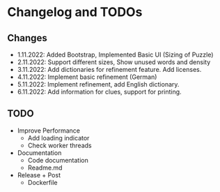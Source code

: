 # Changelog and TODOs

## Changes
* 1.11.2022: Added Bootstrap, Implemented Basic UI (Sizing of Puzzle)
* 2.11.2022: Support different sizes, Show unused words and density
* 3.11.2022: Add dictionaries for refinement feature. Add licenses. 
* 4.11.2022: Implement basic refinement (German)
* 5.11.2022: Implement refinement, add English dictionary.
* 6.11.2022: Add information for clues, support for printing.

## TODO
* Improve Performance
  * Add loading indicator
  * Check worker threads
* Documentation
  * Code documentation
  * Readme.md
* Release + Post
  * Dockerfile
